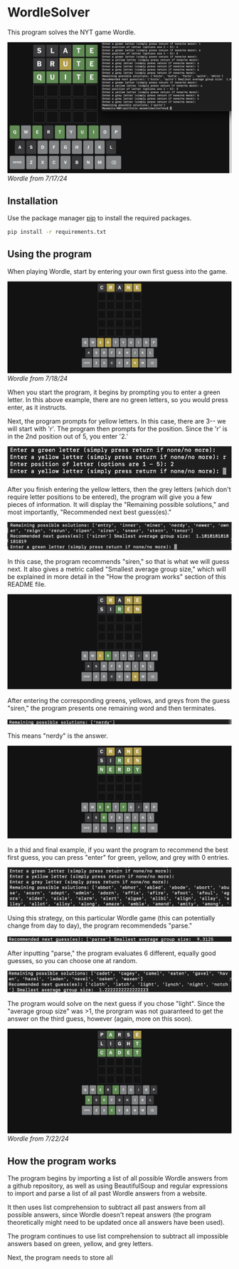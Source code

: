 # WordleSolver

This program solves the NYT game Wordle. 

![image](./WordleSolverPic1)
*Wordle from 7/17/24*

## Installation

Use the package manager [pip](https://pip.pypa.io/en/stable/) to install the required packages.

```bash
pip install -r requirements.txt
```

## Using the program

When playing Wordle, start by entering your own first guess into the game. 

![image](./Wordlepic5.png)
*Wordle from 7/18/24*

When you start the program, it begins by prompting you to enter a green letter. In this above example, there are no green letters, so you would press enter, as it instructs.

Next, the program prompts for yellow letters. In this case, there are 3-- we will start with 'r'. The program then prompts for the position. Since the 'r' is in the 2nd position out of 5, you enter '2.'


![image](./Wordlepic3.png)

After you finish entering the yellow letters, then the grey letters (which don't require letter positions to be entered), the program will give you a few pieces of information. It will display the "Remaining possible solutions," and most importantly, "Recommended next best guess(es)." 

![image](./Wordlepic4.png)


In this case, the program recommends "siren," so that is what we will guess next. It also gives a metric called "Smallest average group size," which will be explained in more detail in the "How the program works" section of this README file. 

![image](./Wordlepic6.png)

After entering the corresponding greens, yellows, and greys from the guess "siren," the program presents one remaining word and then terminates.

![image](./Wordlepic8.png)

This means "nerdy" is the answer.

![image](./Wordlepic7.png)



In a thid and final example, if you want the program to recommend the best first guess, you can press "enter" for green, yellow, and grey with 0 entries. 

![image](./wordlepic9.png)

Using this strategy, on this particular Wordle game (this can potentially change from day to day), the program recommendeds "parse."

![image](./wordlepic10.png)

After inputting "parse," the program evaluates 6 different, equally good guesses, so you can choose one at random.


![image](./wordlepic13.png)

The program would solve on the next guess if you chose "light". Since the "average group size" was >1, the prorgram was not guaranteed to get the answer on the third guess, however (again, more on this soon).

![image](./wordlepic11.png)
*Wordle from 7/22/24*

## How the program works

The program begins by importing a list of all possible Wordle answers from a github repository, as well as using BeautifulSoup and regular expressions to import and parse a list of all past Wordle answers from a website. 


It then uses list comprehension to subtract all past answers from all possible answers, since Wordle doesn't repeat answers (the program theoretically might need to be updated once all answers have been used). 

The program continues to use list comprehension to subtract all impossible answers based on green, yellow, and grey letters. 


Next, the program needs to store all 








